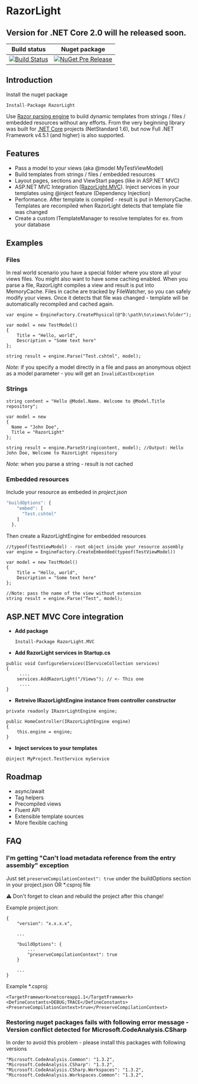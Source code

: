 # RazorLight
## Version for .NET Core 2.0 will he released soon.

| Build status | Nuget package |
| --- | --- |
| [![Build Status](https://travis-ci.org/toddams/RazorLight.svg?branch=master)](https://travis-ci.org/toddams/RazorLight) | [![NuGet Pre Release](https://img.shields.io/nuget/vpre/RazorLight.svg?maxAge=2592000?style=flat-square)](https://www.nuget.org/packages/RazorLight/) |


## Introduction
Install the nuget package

	Install-Package RazorLight


Use [Razor parsing engine](https://github.com/aspnet/Razor) to build dynamic templates from strings / files / embedded resources without any efforts. From the very beginning library was built for [.NET Core](https://dotnet.github.io/) projects (NetStandard 1.6), but now Full .NET Framework v4.5.1 (and higher) is also supported.

## Features
* Pass a model to your views (aka @model MyTestViewModel)
* Build templates from strings / files / embedded resources
* Layout pages, sections and ViewStart pages (like in ASP.NET MVC)
* ASP.NET MVC Integration ([RazorLight.MVC](https://www.nuget.org/packages/RazorLight.MVC/)). Inject services in your templates using @inject feature (Dependency Injection)
* Performance. After template is compiled - result is put in MemoryCache. Templates are recompiled when RazorLight detects that template file was changed
* Create a custom ITemplateManager to resolve templates for ex. from your database


## Examples

### Files
In real world scenario you have a special folder where you store all your views files. You might also want to have some caching enabled. When you parse a file, RazorLight compiles a view and result is put into MemoryCache. Files in cache are tracked by FileWatcher, so you can safely modify your views. Once it detects that file was changed - template will be automatically recompiled and cached again.

```Csharp
var engine = EngineFactory.CreatePhysical(@"D:\path\to\views\folder");

var model = new TestModel()
{
	Title = "Hello, world",
	Description = "Some text here"
};

string result = engine.Parse("Test.cshtml", model);

```

*Note:* if you specify a model directly in a file and pass an anonymous object as a model parameter - you will get an ```InvalidCastException```


### Strings
```Csharp
string content = "Hello @Model.Name. Welcome to @Model.Title repository";

var model = new
{
  Name = "John Doe",
  Title = "RazorLight"
};

string result = engine.ParseString(content, model); //Output: Hello John Doe, Welcome to RazorLight repository
```

*Note:* when you parse a string - result is not cached

### Embedded resources

Include your resource as embeded in *project.json*
````Javascript
"buildOptions": {
    "embed": [
      "Test.cshtml"
    ]
  },
````

Then create a RazorLightEngine for embedded resources

```CSharp
//typeof(TestViewModel) - root object inside your resource assembly
var engine = EngineFactory.CreateEmbedded(typeof(TestViewModel)) 

var model = new TestModel()
{
    Title = "Hello, world",
    Description = "Some text here"
};

//Note: pass the name of the view without extension
string result = engine.Parse("Test", model); 

````

## ASP.NET MVC Core integration
- **Add package**

    ````Install-Package RazorLight.MVC````

- **Add RazorLight services in Startup.cs**

````CSharp
public void ConfigureServices(IServiceCollection services)
{
     ....
    services.AddRazorLight("/Views"); // <- This one
     ....
}
````

- **Retreive IRazorLightEngine instance from controller constructor**
````CSharp
private readonly IRazorLightEngine engine;

public HomeController(IRazorLightEngine engine)
{
    this.engine = engine;
}
````
- **Inject services to your templates**
````CSharp
@inject MyProject.TestService myService
````
## Roadmap
* async/await
* Tag helpers
* Precompiled views
* Fluent API
* Extensible template sources
* More flexible caching

## FAQ
### I'm getting "Can't load metadata reference from the entry assembly" exception
Just set ```preserveCompilationContext": true``` under the buildOptions section in your project.json OR *.csproj file

⚠ Don't forget to clean and rebuild the project after this change!

Example project.json:
```
{
    "version": "x.x.x.x",
    
    ...
    
    "buildOptions": {
        ...
        "preserveCompilationContext": true
    }

    ...
}
```
Example *.csproj:
````
<TargetFramework>netcoreapp1.1</TargetFramework>
<DefineConstants>DEBUG;TRACE</DefineConstants>
<PreserveCompilationContext>true</PreserveCompilationContext>
````

### Restoring nuget packages fails with following error message - Version conflict detected for Microsoft.CodeAnalysis.CSharp
In order to avoid this problem - please install this packages with following versions
````
"Microsoft.CodeAnalysis.Common": "1.3.2",
"Microsoft.CodeAnalysis.CSharp": "1.3.2",
"Microsoft.CodeAnalysis.CSharp.Workspaces": "1.3.2",
"Microsoft.CodeAnalysis.Workspaces.Common": "1.3.2",
````
